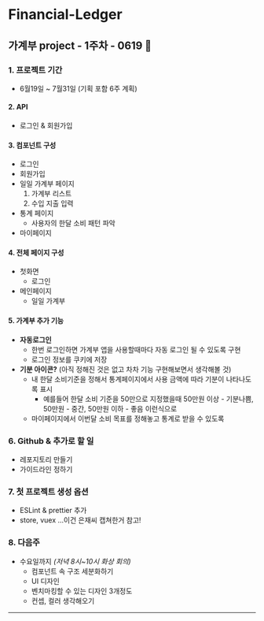 # Financial-Ledger

## 가계부 project - 1주차 - 0619 🎈

### 1. 프로젝트 기간
- 6월19일 ~ 7월31일 (기획 포함 6주 계획)

#### 2. API
- 로그인 & 회원가입

#### 3. 컴포넌트 구성
- 로그인
- 회원가입
- 일일 가계부 페이지 
   1. 가계부 리스트
   2. 수입 지출 입력
- 통계 페이지
   - 사용자의 한달 소비 패턴 파악
- 마이페이지

####  4. 전체 페이지 구성
- 첫화면
   - 로그인
- 메인페이지
   - 일일 가계부 


#### 5. 가계부 추가 기능
- **자동로그인**
   - 한번 로그인하면 가계부 앱을 사용할때마다 자동 로그인 될 수 있도록 구현
   - 로그인 정보를 쿠키에 저장 
- **기분 아이콘?** (아직 정해진 것은 없고 차차 기능 구현해보면서 생각해볼 것)
   - 내 한달 소비기준을 정해서 통계페이지에서 사용 금액에 따라 기분이 나타나도록 표시
      - 예를들어 한달 소비 기준을 50만으로 지정했을때 50만원 이상 - 기분나쁨, 50만원 - 중간, 50만원 이하 - 좋음 이런식으로
   - 마이페이지에서 이번달 소비 목표를 정해놓고 통계로 받을 수 있도록

### 6. Github & 추가로 할 일
- 레포지토리 만들기
- 가이드라인 정하기

### 7. 첫 프로젝트 생성 옵션
- ESLint & prettier 추가
- store, vuex
...이건 은재씨 캡쳐한거 참고!


###  8. 다음주
- 수요일까지 *(저녁 8시~10시 화상 회의)*
   - 컴포넌트 속 구조 세분화하기
   - UI 디자인
    - 벤치마킹할 수 있는 디자인 3개정도
    - 컨셉, 컬러 생각해오기

<hr/>